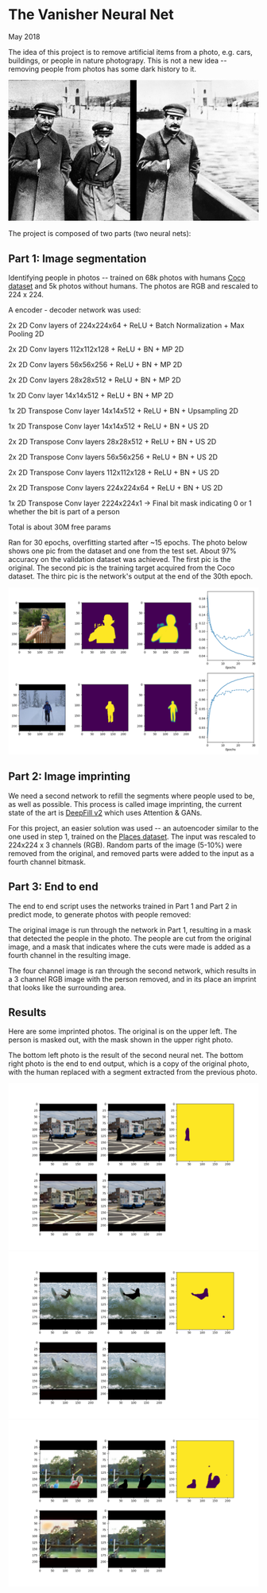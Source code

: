 # The Vanisher Neural Net

May 2018

The idea of this project is to remove artificial items from a photo, e.g. cars, buildings, or people in nature photograpy. This is not a new idea -- removing people from photos has some dark history to it.

![](stalin-composite-16x9.jpg)


The project is composed of two parts (two neural nets):

## Part 1: Image segmentation

Identifying people in photos -- trained on 68k photos with humans [Coco dataset](http://cocodataset.org/#home) and 5k photos without humans. The photos are RGB and rescaled to 224 x 224.

A encoder - decoder network was used:


2x 2D Conv layers of 224x224x64 + ReLU + Batch Normalization + Max Pooling 2D

2x 2D Conv layers 112x112x128 + ReLU + BN + MP 2D

2x 2D Conv layers 56x56x256 + ReLU + BN + MP 2D

2x 2D Conv layers 28x28x512 + ReLU + BN + MP 2D

1x 2D Conv layer 14x14x512 + ReLU + BN + MP 2D

1x 2D Transpose Conv layer 14x14x512 + ReLU + BN + Upsampling 2D

1x 2D Transpose Conv layer 14x14x512 + ReLU + BN + US 2D

2x 2D Transpose Conv layers 28x28x512 + ReLU + BN + US 2D

2x 2D Transpose Conv layers 56x56x256 + ReLU + BN + US 2D

2x 2D Transpose Conv layers 112x112x128 + ReLU + BN + US 2D

2x 2D Transpose Conv layers 224x224x64 + ReLU + BN + US 2D

1x 2D Transpose Conv layer 2224x224x1 -> Final bit mask indicating 0 or 1 whether the bit is part of a person


Total is about 30M free params


Ran for 30 epochs, overfitting started after ~15 epochs. The photo below shows one pic from the dataset and one from the test set. About 97% accuracy on the validation dataset was achieved. The first pic is the original. The second pic is the training target acquired from the Coco dataset. The thirc pic is the network's output at the end of the 30th epoch.

![](plot-30.png)


## Part 2: Image imprinting

We need a second network to refill the segments where people used to be, as well as possible. This process is called image imprinting, the current state of the art is [DeepFill v2](https://github.com/JiahuiYu/generative_inpainting) which uses Attention & GANs.

For this project, an easier solution was used -- an autoencoder similar to the one used in step 1, trained on the [Places dataset](http://places2.csail.mit.edu/). The input was rescaled to 224x224 x 3 channels (RGB). Random parts of the image (5-10%) were removed from the original, and removed parts were added to the input as a fourth channel bitmask.


## Part 3: End to end

The end to end script uses the networks trained in Part 1 and Part 2 in predict mode, to generate photos with people removed:

The original image is run through the network in Part 1, resulting in a mask that detected the people in the photo.
The people are cut from the original image, and a mask that indicates where the cuts were made is added as a fourth channel in the resulting image.

The four channel image is ran through the second network, which results in a 3 channel RGB image with the person removed, and in its place an imprint that looks like the surrounding area.

## Results

Here are some imprinted photos. The original is on the upper left. The person is masked out, with the mask shown in the upper right photo.

The bottom left photo is the result of the second neural net. The bottom right photo is the end to end output, which is a copy of the original photo, with the human replaced with a segment extracted from the previous photo.


![](results/plot-2.png)
![](results/plot-3.png)
![](results/plot-6.png)
